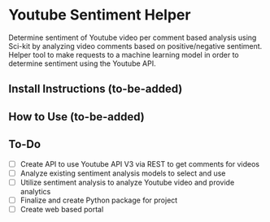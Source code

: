# Youtube Sentiment Helper
Determine sentiment of Youtube video per comment based analysis using Sci-kit by analyzing video comments based on positive/negative sentiment. 
Helper tool to make requests to a machine learning model in order to determine sentiment using the Youtube API.

## Install Instructions (to-be-added)

## How to Use (to-be-added)

## To-Do
- [ ] Create API to use Youtube API V3 via REST to get comments for videos
- [ ] Analyze existing sentiment analysis models to select and use
- [ ] Utilize sentiment analysis to analyze Youtube video and provide analytics
- [ ] Finalize and create Python package for project 
- [ ] Create web based portal
